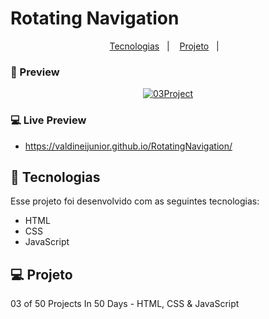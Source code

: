 # Rotating Navigation

<p align="center">
  <a href="#-tecnologias">Tecnologias</a>&nbsp;&nbsp;&nbsp;|&nbsp;&nbsp;&nbsp;
  <a href="#-projeto">Projeto</a>&nbsp;&nbsp;&nbsp;|&nbsp;&nbsp;&nbsp;
</p>

### 📱 Preview

<p align="center">
  <a href="https://valdineijunior.github.io/RotatingNavigation/">
  <img alt="03Project" src="https://github.com/ValdineiJunior/RotatingNavigation/blob/main/assets/ScreenShot.png">
  </a>
</p>

### 💻 Live Preview

- https://valdineijunior.github.io/RotatingNavigation/


## 🚀 Tecnologias

Esse projeto foi desenvolvido com as seguintes tecnologias:

- HTML
- CSS
- JavaScript


## 💻 Projeto

03 of 50 Projects In 50 Days - HTML, CSS & JavaScript

